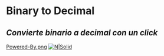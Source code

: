 # Binary to Decimal
## _Convierte binario a decimal con un click_
[Powered-By.png]()
[![N|Solid](https://cldup.com/dTxpPi9lDf.thumb.png)](https://nodesource.com/products/nsolid)
